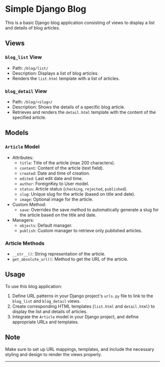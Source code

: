 # Simple Django Blog

This is a basic Django blog application consisting of views to display a list and details of blog articles.

## Views

### `blog_list` View
- Path: `/blog/list/`
- Description: Displays a list of blog articles.
- Renders the `list.html` template with a list of articles.

### `blog_detail` View
- Path: `/blog/<slug>/`
- Description: Shows the details of a specific blog article.
- Retrieves and renders the `detail.html` template with the content of the specified article.

## Models

### `Article` Model
- Attributes:
  - `title`: Title of the article (max 200 characters).
  - `content`: Content of the article (text field).
  - `created`: Date and time of creation.
  - `edited`: Last edit date and time.
  - `author`: ForeignKey to User model.
  - `status`: Article status (`checking`, `rejected`, `published`).
  - `slug`: Unique slug for the article (based on title and date).
  - `image`: Optional image for the article.
- Custom Method:
  - `save`: Overrides the save method to automatically generate a slug for the article based on the title and date.
- Managers:
  - `objects`: Default manager.
  - `publish`: Custom manager to retrieve only published articles.

### Article Methods
- `__str__()`: String representation of the article.
- `get_absolute_url()`: Method to get the URL of the article.

## Usage
To use this blog application:
1. Define URL patterns in your Django project's `urls.py` file to link to the `blog_list` and `blog_detail` views.
2. Create corresponding HTML templates (`list.html` and `detail.html`) to display the list and details of articles.
3. Integrate the `Article` model in your Django project, and define appropriate URLs and templates.

## Note
Make sure to set up URL mappings, templates, and include the necessary styling and design to render the views properly.

---
